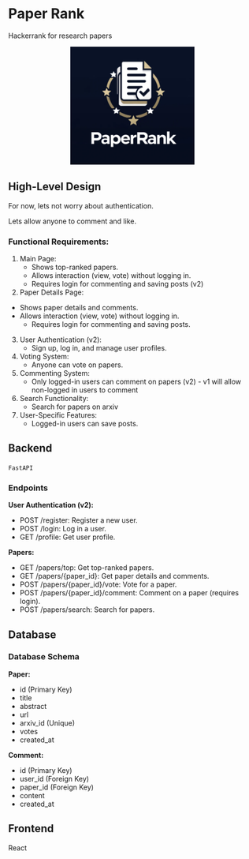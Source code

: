 # Paper Rank
Hackerrank for research papers

<p align="center">
  <img src="logo.png" alt="Logo" width="50%">
</p>


## High-Level Design

For now, lets not worry about authentication. 

Lets allow anyone to comment and like.
### Functional Requirements:
1. Main Page:
   - Shows top-ranked papers.
   - Allows interaction (view, vote) without logging in.
	- Requires login for commenting and saving posts (v2)
2.	Paper Details Page:
  - Shows paper details and comments. 
  - Allows interaction (view, vote) without logging in.
	- Requires login for commenting and saving posts.
3.	User Authentication (v2):
	- Sign up, log in, and manage user profiles.
4.	Voting System:
	- Anyone can vote on papers.
5.	Commenting System:
	- Only logged-in users can comment on papers (v2) - v1 will allow non-logged in users to comment
6.	Search Functionality:
	- Search for papers on arxiv
7.	User-Specific Features:
	- Logged-in users can save posts.



## Backend
`FastAPI`

### Endpoints
**User Authentication (v2):**
- POST /register: Register a new user.
- POST /login: Log in a user.
- GET /profile: Get user profile.

**Papers:**

- GET /papers/top: Get top-ranked papers.
- GET /papers/{paper_id}: Get paper details and comments.
- POST /papers/{paper_id}/vote: Vote for a paper.
- POST /papers/{paper_id}/comment: Comment on a paper (requires login).
- POST /papers/search: Search for papers.

## Database

### Database Schema
**Paper:**
- id (Primary Key)
- title
- abstract
- url
- arxiv_id (Unique)
- votes
- created_at

**Comment:**
- id (Primary Key)
- user_id (Foreign Key)
- paper_id (Foreign Key)
- content
- created_at



## Frontend
React


